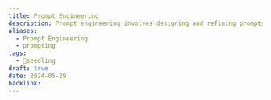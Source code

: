 ```yaml
---
title: Prompt Engineering
description: Prompt engineering involves designing and refining prompts to effectively guide AI models in generating accurate, relevant, and high-quality responses for various tasks and applications.
aliases:
  - Prompt Engineering
  - prompting
tags:
  - 🌱seedling
draft: true
date: 2024-05-29
backlink:
---
```

